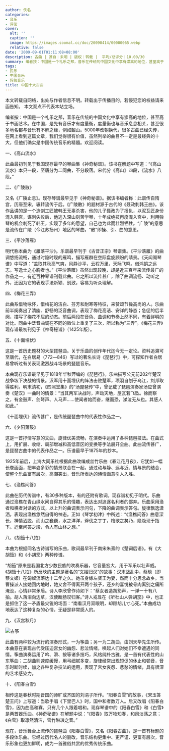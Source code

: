 ```yaml
---
author: 佚名
categories:
- 音乐
- 评论
cover:
  alt: ''
  caption: ''
  image: https://images.soomal.cc/doc/20090414/00000065.webp
  relative: false
date: '2009-09-01T01:11:08+08:00'
description: 古曲 | 源自：未明 | 版权：转载 |  平均/总评分：10.00/30
summary: 编者按：中国是一个礼乐之邦，音乐在传统的中国文化中享有崇高的地位，甚至高于书画艺术。在中国，是先有音乐才有度量衡，度量衡也与音乐息息相关，甚至很多地名都与音乐有不解之缘，例如韶山。5000年改朝换代，很多古曲已经失传，在网上看到这篇文章，我们觉得很有价值，虽然列举的曲目不一定是最经典的十大，但他们确实是中国传统音乐的精髓。欢迎阅读
tags:
- 民乐
- 中国音乐
- 传统音乐
title: 中国十大古曲
---
```


本文转载自网络，出处与作者信息不明。转载出于传播目的，若侵犯您的权益请来函告知。
本文观点不代表本站立场。



编者按：中国是一个礼乐之邦，音乐在传统的中国文化中享有崇高的地位，甚至高于书画艺术。在中国，是先有音乐才有度量衡，度量衡也与音乐息息相关，甚至很多地名都与音乐有不解之缘，例如韶山。5000年改朝换代，很多古曲已经失传，在网上看到这篇文章，我们觉得很有价值，虽然列举的曲目不一定是最经典的十大，但他们确实是中国传统音乐的精髓。欢迎阅读。



一、《高山流水》



此曲最初刊见于我国现存最早的琴曲集《神奇秘谱》。该书在解题中写道：“《高山流水》本只一段，至唐分为二同曲，不分段落。宋代分《高山》四段，《流水》八段。”



二、《广陵散》



又名《广陵止息》。现存琴谱最早见于《神奇秘谱》。据该书编者称：此谱传自隋宫，历唐至宋，辗转流传于后。《广陵散》的题材源于古代的《聂政刺韩王曲》。该作品讲的是一个造剑工匠被韩王无辜杀害，他的儿子聂政为了报仇，以泥瓦匠身份混入韩宫，谋刺失败后，他逃入深山刻苦学琴，十年成绝技再度混入宫中，利用弹琴的机会刺死了韩王，实现了多年的愿望，自己也为此而壮烈牺牲。“广陵”的意思是流传在广陵（今江苏扬州）地区的琴曲，“散”即操、引、曲的意思。



三、《平沙落雁》



明代称本曲为《雁落平沙》。乐谱最早刊于《古音正宗》琴谱集。《平沙落雁》的曲调悠扬流畅，通过时隐时现的雁鸣，描写雁群在空际盘旋顾盼的睛景。《天闻阁琴谱》中写道：”盖取其秋高气爽，风静沙平，云程万里，天际飞鸣。借鸿鹄之远志。写逸士之心胸者也。”《平沙落雁》虽然出现较晚，却是近三百年来流传最广的作品之一，有近百种琴谱刊载此曲。它之所以流传甚广，除了曲调流畅、动听之外，还因为它的表现手法新颖、别致，容易为听众理解。



四、《梅花三弄》



此曲系借物咏怀，借梅花的洁白、芬芳和耐寒等特征，来赞颂节操高尚的人。乐曲前半阕奏出了清幽、舒畅的泛音曲调，表现了梅花高洁、安详的静态；急促的后半阕，描写了梅花不屈的动态。前后两段在音色、曲调和节奏上然不同，有着鲜明的对比。同曲中泛音曲调在不同的徽位上重复了三次，所以称为”三弄”。《梅花三弄》现存谱最初刊见于《神奇秘谱》（1425年版）。



五、《十面埋伏》



这是一首历史题材的大型琵琶曲。关于乐曲的创作年代迄今无一定论。资料追溯可至唐代，在白居易（772―846）写过的著名长诗《琵琶行》中，可探知作者白居易曾听过有关表现激烈战斗场景的琵琶音乐。



本曲现存乐谱最早见于1818年华秋萍编的《琵琶行》。乐曲描写公元前202年楚汉战争垓下决战的情景。汉军用十面埋伏的阵法击败楚军，项羽自刎于乌江，刘邦取得胜利。明末清初，《四照堂集》的“汤琵琶传”中，曾记载了琵琶演奏家汤应曾演奏《楚汉》一曲时的情景：“当其两军决战时，声动天地，屋瓦若飞坠。徐而察之，有金鼓声、剑弩声、人马声……使闻者始而奋，继而恐，涕泣无从也。其感人如此。”



《十面埋伏》流传甚广，是传统琵琶曲中的代表性作品之一。



六、《夕阳萧鼓》



这是一首抒情写意的文曲，旋律优美流畅，在演奏中运用了各种琵琶技法。在曲式上，用扩展、收缩、局部增减和高低音区的变换等手法展开全曲。此曲流传甚广，是琵琶古曲中的代表作品之一。乐谱最早于1875年的抄本。



1925年前后，上海大同乐社根据此曲改编成丝竹乐曲《春江花月夜》，它犹如一幅长卷画面，把丰姿多彩的情景联合在一起，通过动与静、远与近、情与景的结合，使整个乐曲富有层次，高潮突出，音乐所表达的诗情画意引人入胜。



七、《渔樵问答》



此曲在历代传谱中，有30多种版本，有的还附有歌词。现存谱初见于明代。乐曲通过渔樵在青山绿水间自得其乐的情趣，表达出对追逐名利者的鄙弃。乐曲采用渔者和樵者对话的方式，以上升的曲调表示问句，下降的曲调表示答句。旋律飘逸潇洒，表现出渔樵悠然自得的神态。正如《琴学初津》中所述：“《渔樵问答》曲意深长，神情洒脱，而山之巍巍，水之洋洋，斧伐之丁丁，橹歌之矣乃，隐隐现于指下。迨至问答之段，令人有山林之想。”



八、《胡笳十八拍》



本曲为根据同名古诗谱写的乐曲，歌词最早刊于南宋朱熹的《楚词后语》。有《大胡笳》和《小胡笳》两种传谱。



“胡笳”原来是我国北方少数民族的吹奏乐器，它音量宏大，用于军乐以壮声威。《胡笳十八拍》所反映的主题是著名的“文姬归汉”的故事：汉末战乱中，蔡琰（即蔡文姬）在匈奴流落达十二年之久。她虽身嫁左贤王为妻，然而十分思念故乡。当曹操派人接她回内地时，她又舍不得离开两个孩子，还乡的喜悦被骨肉离别之痛所淹没，心情非常矛盾。诗人李欣曾作诗如下：“蔡女者造胡笳声，一弹一十有八拍。胡人落泪向边草，汉使断肠叹归客。”诗人戎昱在《听杜山人弹胡笳》中，也正是抓住了这一矛盾最尖锐的场面：“南看汉月双眼明，却顾胡儿寸心死。”本曲成功地表达了这种复杂的心情，无疑是非常感人的。



九、《汉宫秋月》



![古筝](https://images.soomal.cc/doc/20090414/00000065.webp)



此曲有两种较为流行的演奏形式，一为筝曲；另一为二胡曲，由刘天华先生所传。本曲意在表现古代受压迫宫女的幽怨、悲泣情绪，唤起人们对她们不幸遭遇的同情。筝曲演奏运用了吟、滑、按等诸多技巧，风格纯朴古雅，是一首有代表性的山东筝曲；二胡曲则速度缓慢，用弓细腻多变，旋律经常出现短促的休止和顿音，音乐时断时续，加之各种复杂技法的运用，表现了宫女哀怨、悲愁的情绪，具有很深的艺术感染力。



十、《阳春白雪》



相传这是春秋时期晋国的师旷或齐国的刘涓子所作。“阳春白雪”的故事，《宋玉答楚王问》上写道：当歌手唱《下里巴人》时，国中和者数万人。后又改唱《阳春白雪》，因为曲高和寡，只有几个人跟着唱和。现存琴谱中的《阳春白雪》和《白雪》是两首器乐曲。《神奇秘谱》在解题中说：“《阳春》取万物知春，和风淡荡之意；《白雪》取凛然清洁，雪竹琳琅之音。”



现在，音乐舞台上流传的琵琶曲《阳春白雪》，又名《阳春古曲》，是一首有标题的多段体乐曲。它经过历代名人的删改，音乐结构更集中、更严谨、更富有层次，音乐形象也更加鲜明，成为一首雅俗共赏的优秀传统乐曲。